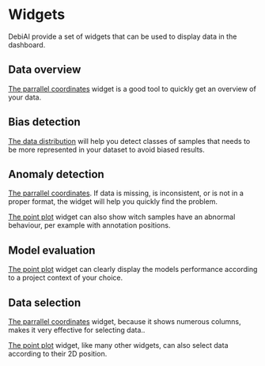 # Widgets

DebiAI provide a set of widgets that can be used to display data in the dashboard.

## Data overview

[The parrallel coordinates](./parallel_coordinates/) widget is a good tool to quickly get an overview of your data.

## Bias detection

[The data distribution](./data_distribution//) will help you detect classes of samples that needs to be more represented in your dataset to avoid biased results.

## Anomaly detection

[The parrallel coordinates](./parallel_coordinates/). If data is missing, is inconsistent, or is not in a proper format, the widget will help you quickly find the problem.

[The point plot](./point_plot/) widget can also show witch samples have an abnormal behaviour, per example with annotation positions.

## Model evaluation

[The point plot](./point_plot/) widget can clearly display the models performance according to a project context of your choice.

## Data selection

[The parrallel coordinates](./parallel_coordinates/) widget, because it shows numerous columns, makes it very effective for selecting data..

[The point plot](./point_plot/) widget, like many other widgets, can also select data according to their 2D position.